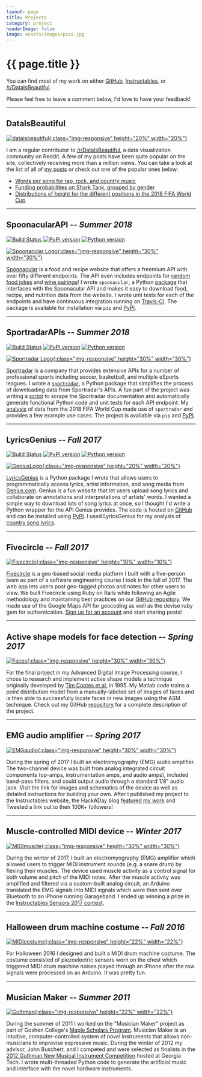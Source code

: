 ```yaml
---
layout: page
title: Projects
category: project
headerImage: false
image: assets/images/pies.jpg
---
```


<h1 class="title">{{ page.title }}</h1>

<section class="list">

</section>

You can find most of my work on either [GitHub](https://github.com/johnwmillr), [Instructables](https://www.instructables.com/member/johnwmillr/), or [/r/DataIsBeautiful](https://www.reddit.com/r/dataisbeautiful/search?sort=top&q=author%3A%22textureflow%22+title%3A%5BOC%5D&restrict_sr=on).

Please feel free to leave a comment below, I'd love to have your feedback!

---

## DataIsBeautiful
[![dataisbeautiful](https://upload.wikimedia.org/wikipedia/en/thumb/8/82/Reddit_logo_and_wordmark.svg/800px-Reddit_logo_and_wordmark.svg.png){:class="img-responsive" height="20%" width="20%"}](https://www.reddit.com/r/dataisbeautiful/search?sort=top&q=author%3A%22textureflow%22+title%3A%5BOC%5D&restrict_sr=on)

I am a regular contributor to [/r/DataIsBeautiful](https://www.reddit.com/r/dataisbeautiful/search?sort=top&q=author%3A%22textureflow%22+title%3A%5BOC%5D&restrict_sr=on), a data visualization community on Reddit. A few of my posts have been quite popular on the site, collectively receiving more than a million views. You can take a look at the list of all of [my posts](https://www.reddit.com/r/dataisbeautiful/search?sort=top&q=author%3A%22textureflow%22+title%3A%5BOC%5D&restrict_sr=on) or check out one of the popular ones below:
 - [Words per song for rap, rock, and country music](https://www.reddit.com/r/dataisbeautiful/comments/8j1r7b/words_per_song_for_rap_rock_and_country_music_oc/)
 - [Funding probabilities on Shark Tank, grouped by gender](https://www.reddit.com/r/dataisbeautiful/comments/8wr8ko/funding_probabilities_on_shark_tank_grouped_by/)
 - [Distributions of height for the different positions in the 2018 FIFA World Cup](https://www.reddit.com/r/dataisbeautiful/comments/8sg3ok/distributions_of_height_for_the_different/)

---

## SpoonacularAPI -- ***Summer 2018***
[![Build Status](https://travis-ci.org/johnwmillr/SpoonacularAPI.svg?branch=master)](https://travis-ci.org/johnwmillr/SpoonacularAPI)
[![PyPI version](https://badge.fury.io/py/spoonacular.svg)](https://pypi.org/project/spoonacular/)
[![Python version](https://img.shields.io/badge/python-3.x-brightgreen.svg)](https://pypi.org/project/spoonacular/)

[![Spoonacular Logo](https://scontent-ort2-2.xx.fbcdn.net/v/t31.0-8/1015834_366434323478799_1899116451_o.png?_nc_cat=0&oh=4c6fd31f802d6354406a9e24861c0e09&oe=5C0A020C){:class="img-responsive" height="30%" width="30%"}](https://github.com/johnwmillr/SpoonacularAPI)

[Spoonacular](http://spoonacular.com/) is a food and recipe website that offers a freemium API with over fifty different endpoints. The API even includes endpoints for [random food jokes](https://twitter.com/johnwmillr/status/1027443472985452544) and [wine pairings](https://twitter.com/johnwmillr/status/1025989502957969408)! I wrote `spoonacular`, a Python [package](https://github.com/johnwmillr/SpoonacularAPI) that interfaces with the Spoonacular API and makes it easy to download food, recipe, and nutrition data from the website. I wrote unit tests for each of the endpoints and have continuous integration running on [Travis-CI](https://travis-ci.org/johnwmillr/SpoonacularAPI). The package is available for installation via `pip` and [PyPI](https://pypi.org/project/spoonacular/).

---

## SportradarAPIs -- ***Summer 2018***
[![Build Status](https://travis-ci.org/johnwmillr/SportradarAPIs.svg?branch=master)](https://travis-ci.org/johnwmillr/SportradarAPIs)
[![PyPI version](https://badge.fury.io/py/sportradar.svg)](https://pypi.org/project/sportradar/)
[![Python version](https://img.shields.io/badge/python-3.x-brightgreen.svg)](https://pypi.org/project/sportradar/)

[![Sportradar Logo](https://sportradar.us/wp-content/uploads/2015/12/logo-retina.png){:class="img-responsive" height="30%" width="30%"}](https://github.com/johnwmillr/SportradarAPIs)

[Sportradar](http://sportradar.com/) is a company that provides extensive APIs for a number of professional sports including soccer, basketball, and multiple eSports leagues. I wrote a [`sportradar`](https://github.com/johnwmillr/SportradarAPIs), a Python package that simplifies the process of downloading data from Sportradar's APIs. A fun part of the project was writing a [script](https://github.com/johnwmillr/DocScraper/blob/master/sportradar/scrapeSportradarEndpoints.ipynb) to scrape the Sportradar documentation and automatically generate functional Python code and unit tests for each API endpoint. My [analysis](/fifa-world-cup-data/) of data from the 2018 FIFA World Cup made use of `sportradar` and provides a few example use cases. The project is available via `pip` and [PyPI](https://pypi.org/project/sportradar/).

---

## LyricsGenius -- ***Fall 2017***
[![Build Status](https://travis-ci.org/johnwmillr/LyricsGenius.svg?branch=master)](https://travis-ci.org/johnwmillr/LyricsGenius)
[![PyPI version](https://badge.fury.io/py/lyricsgenius.svg)](https://pypi.org/project/lyricsgenius/)
[![Python version](https://img.shields.io/badge/python-3.x-brightgreen.svg)](https://pypi.org/project/lyricsgenius/)

[![GeniusLogo](https://t2.genius.com/unsafe/220x0/https%3A%2F%2Fimages.rapgenius.com%2F716fe1fbbf4817447e21dd2f9aca0354.999x1000x1.png){:class="img-responsive" height="20%" width="20%"}](https://github.com/johnwmillr/LyricsGenius)

[LyricsGenius](https://github.com/johnwmillr/LyricsGenius) is a Python package I wrote that allows users to programmatically access lyrics, artist information, and song media from [Genius.com](https://genius.com/). Genius is a fun website that let users upload song lyrics and collaborate on annotations and interpretations of artists' words. I wanted a simple way to download lots of song lyrics at once, so I thought I'd write a Python wrapper for the API Genius provides. The code is hosted on [GitHub](https://github.com/johnwmillr/GeniusAPI) and can be installed using [PyPI](https://pypi.org/project/lyricsgenius/). I used LyricsGenius for my analysis of [country song lyrics](http://www.johnwmillr.com/trucks-and-beer/).

---

## Fivecircle -- ***Fall 2017***
[![Fivecircle](https://upload.wikimedia.org/wikipedia/commons/1/13/Zentao.png){:class="img-responsive" height="10%" width="10%"}](https://fivecircle.herokuapp.com/)

[Fivecircle](https://fivecircle.herokuapp.com/) is a geo-based social media platform I built with a five-person team as part of a software engineering course I took in the fall of 2017. The web app lets users post geo-tagged photos and notes for other users to view. We built Fivecircle using Ruby on Rails while following an Agile methodology and maintaining best practices on our [GitHub repository](https://github.com/johnwmillr/Fivecircle). We made use of the Google Maps API for geocoding as well as the devise ruby gem for authentication. [Sign up for an account](https://fivecircle.herokuapp.com/users/sign_up) and start sharing posts!

---

## Active shape models for face detection -- ***Spring 2017***
[![Faces](https://raw.githubusercontent.com/johnwmillr/ActiveShapeModels/master/Media/Video/ASM_FaceDetection_24-Jul-2017_MUCT.gif){:class="img-responsive" height="30%" width="30%"}](https://github.com/johnwmillr/ActiveShapeModels)

For the final project in my Advanced Digital Image Processing course, I chose to research and implement active shape models a technique originally developed by [Tim Cootes et al.](https://www.sciencedirect.com/science/article/pii/S1077314285710041) in 1995. My Matlab code trains a point distribution model from a manually-labeled set of images of faces and is then able to successfully locate faces in new images using the ASM technique. Check out my GitHub [repository](https://github.com/johnwmillr/ActiveShapeModels) for a complete description of the project.

---

## EMG audio amplifier -- ***Spring 2017***
[![EMGaudio](https://cdn.instructables.com/FSY/V1BE/J47LCT82/FSYV1BEJ47LCT82.MEDIUM.jpg){:class="img-responsive" height="30%" width="30%"}](http://www.instructables.com/id/Build-a-Muscle-Audio-Amplifier-Electromyography)

During the spring of 2017 I built an electromyography (EMG) audio amplifier. The two-channel device was built from analog integrated circuit components (op-amps, instrumentation amps, and audio amps), included band-pass filters, and could output audio through a standard 1/8" audio jack. Visit the link for images and schematics of the device as well as detailed instructions for building your own. After I published my project to the Instructables website, the HackADay blog [featured my work](https://hackaday.com/2017/06/24/listen-to-your-body) and Tweeted a link out to their 100K+ followers!

---

## Muscle-controlled MIDI device -- ***Winter 2017***
[![MIDImuscle](https://cdn.instructables.com/F7A/0QZB/IYKFXBWB/F7A0QZBIYKFXBWB.MEDIUM.jpg){:class="img-responsive" height="30%" width="30%"}](http://www.instructables.com/id/Make-Muscle-MIDI-Music/)

During the winter of 2017, I built an electromyography (EMG) amplifier which allowed users to trigger MIDI instrument sounds (e.g. a snare drum) by flexing their muscles. The device used muscle activity as a control signal for both volume and pitch of the MIDI notes. After the muscle activity was amplified and filtered via a custom-built analog circuit, an Arduino translated the EMG signals into MIDI signals which were then sent over Bluetooth to an iPhone running Garageband. I ended up winning a prize in the [Instructables Sensors 2017 contest](http://www.instructables.com/contest/sensors2017/).

---

## Halloween drum machine costume -- ***Fall 2016***
[![MIDIcostume](https://cdn.instructables.com/F30/YA8B/J44FX9TH/F30YA8BJ44FX9TH.MEDIUM.jpg){:class="img-responsive" height="22%" width="22%"}](http://www.instructables.com/id/Functional-MIDI-Drum-Machine-Costume)

For Halloween 2016 I designed and built a MIDI drum machine costume. The costume consisted of piezoelectric sensors worn on the chest which triggered MIDI drum machine noises played through an iPhone after the raw signals were processed on an Arduino. It was pretty fun.

---

## Musician Maker -- ***Summer 2011***
[![Guthman](https://www.goshen.edu/wp-content/uploads/sites/2/2012/02/Guthman2012.jpg){:class="img-responsive" height="22%" width="22%"}](https://www.goshen.edu/academics/2012/02/29/miller-and-buschert-finalists-in-guthman-competition/)

During the summer of 2011 I worked on the "Musician Maker" project as part of Goshen College's [Maple Scholars Program](https://www.goshen.edu/academics/maple-scholars/). Musician Maker is an intuitive, computer-controlled system of novel instruments that allows non-musicians to improvise expressive music. During the winter of 2012 my advisor, John Buschert, and I competed and were selected as finalists in the [2012 Guthman New Musical Instrument Competition](https://www.youtube.com/watch?v=5YQF2KTMRPs) hosted at Georgia Tech. I wrote multi-threaded Python code to generate the artificial music and interface with the novel hardware instruments.
